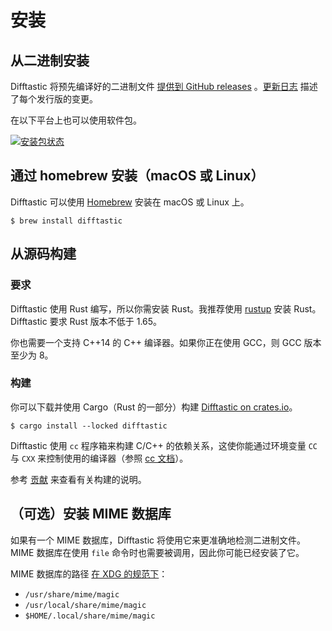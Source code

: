# 安装

## 从二进制安装

Difftastic 将预先编译好的二进制文件 [提供到 GitHub releases](https://github.com/Wilfred/difftastic/releases) 。[更新日志](https://github.com/Wilfred/difftastic/blob/master/CHANGELOG.md) 描述了每个发行版的变更。

在以下平台上也可以使用软件包。

[![安装包状态](https://repology.org/badge/vertical-allrepos/difftastic.svg)](https://repology.org/project/difftastic/versions)


## 通过 homebrew 安装（macOS 或 Linux）

Difftastic 可以使用 [Homebrew](https://formulae.brew.sh/formula/difftastic) 安装在 macOS 或 Linux 上。


```
$ brew install difftastic
```

## 从源码构建

### 要求

Difftastic 使用 Rust 编写，所以你需安装 Rust。我推荐使用 [rustup](https://rustup.rs/) 安装 Rust。Difftastic 要求 Rust 版本不低于 1.65。

你也需要一个支持 C++14 的 C++ 编译器。如果你正在使用 GCC，则 GCC 版本至少为 8。

### 构建

你可以下载并使用 Cargo（Rust 的一部分）构建 [Difftastic on
crates.io](https://crates.io/crates/difftastic)。

```
$ cargo install --locked difftastic
```

Difftastic 使用 `cc` 程序箱来构建 C/C++ 的依赖关系，这使你能通过环境变量 `CC` 与 `CXX` 来控制使用的编译器（参照 [cc
文档](https://github.com/alexcrichton/cc-rs#external-configuration-via-environment-variables)）。

参考 [贡献](./contributing.md) 来查看有关构建的说明。

## （可选）安装 MIME 数据库

如果有一个 MIME 数据库，Difftastic 将使用它来更准确地检测二进制文件。MIME 数据库在使用 `file` 命令时也需要被调用，因此你可能已经安装了它。

MIME 数据库的路径 [在 XDG 的规范下](https://specifications.freedesktop.org/shared-mime-info-spec/0.11/ar01s03.html)：

* `/usr/share/mime/magic`
* `/usr/local/share/mime/magic`
* `$HOME/.local/share/mime/magic`
